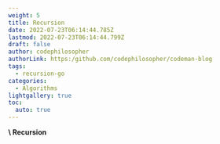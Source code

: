 ```yaml
---
weight: 5
title: Recursion
date: 2022-07-23T06:14:44.785Z
lastmod: 2022-07-23T06:14:44.799Z
draft: false
author: codephilosopher
authorLink: https:/github.com/codephilosopher/codeman-blog
tags:
  - recursion-go
categories:
  - Algorithms
lightgallery: true
toc:
  auto: true
---
```

 **\    Recursion**